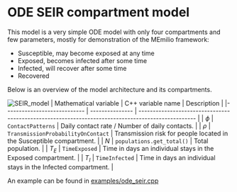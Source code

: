 # ODE SEIR compartment model

This model is a very simple ODE model with only four compartments and few parameters, mostly for demonstration of the MEmilio framework:
- Susceptible, may become exposed at any time
- Exposed, becomes infected after some time
- Infected, will recover after some time
- Recovered

Below is an overview of the model architecture and its compartments.

![SEIR_model](https://github.com/DLR-SC/memilio/assets/69154294/80a36be5-57d9-4012-9b5f-25eb08ec8837)
| Mathematical variable                   | C++ variable name | Description |
|---------------------------- | --------------- | -------------------------------------------------------------------------------------------------- |
| $\phi$                      |  `ContactPatterns`               | Daily contact rate / Number of daily contacts. |
| $\rho$                      |  `TransmissionProbabilityOnContact`               | Transmission risk for people located in the Susceptible compartment. |
| $N$                         | `populations.get_total()`   | Total population. |
| $T_{E}$                    |  `TimeExposed`               | Time in days an individual stays in the Exposed compartment. |
| $T_{I}$                    |  `TimeInfected`               | Time in days an individual stays in the Infected compartment. |


An example can be found in [examples/ode_seir.cpp](../../examples/ode_seir.cpp)